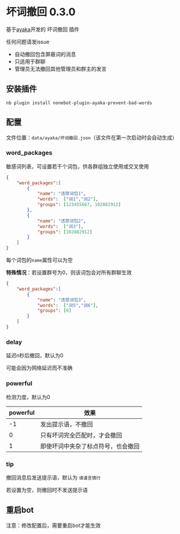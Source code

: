 # 坏词撤回 0.3.0

基于[ayaka](https://github.com/bridgeL/nonebot-plugin-ayaka)开发的 坏词撤回 插件

任何问题请发issue

- 自动撤回包含屏蔽词的消息
- 只适用于群聊
- 管理员无法撤回其他管理员和群主的发言

## 安装插件

`nb plugin install nonebot-plugin-ayaka-prevent-bad-words`

## 配置

文件位置：`data/ayaka/坏词撤回.json`（该文件在第一次启动时会自动生成）

### word_packages

敏感词列表，可设置若干个词包，供各群组独立使用或交叉使用

```json
{
	"word_packages":[
		{
			"name": "违禁词包1",
			"words":  ["词1","词2"],
			"groups": [123455667, 102882912]
		},
		{
			"name": "违禁词包2",
			"words":  ["词3"],
			"groups": [102882912]
		}
	]
}
```

每个词包的`name`属性可以为空

**特殊情况**：若设置群号为0，则该词包会对所有群聊生效

```json
{
	"word_packages":[
		{
			"name": "违禁词包3",
			"words":  ["词5","词6"],
			"groups": [0]
		}
	]
}
```

### delay

延迟n秒后撤回，默认为0

可能会因为网络延迟而不准确

### powerful 

检测力度，默认为0

| powerful | 效果                               |
| -------- | ---------------------------------- |
| -1       | 发出提示语，不撤回                 |
| 0        | 只有坏词完全匹配时，才会撤回       |
| 1        | 即使坏词中夹杂了标点符号，也会撤回 |

### tip 

撤回消息后发送提示语，默认为 `请谨言慎行`

若设置为空，则撤回时不发送提示语

## 重启bot

注意：修改配置后，需要重启bot才能生效

